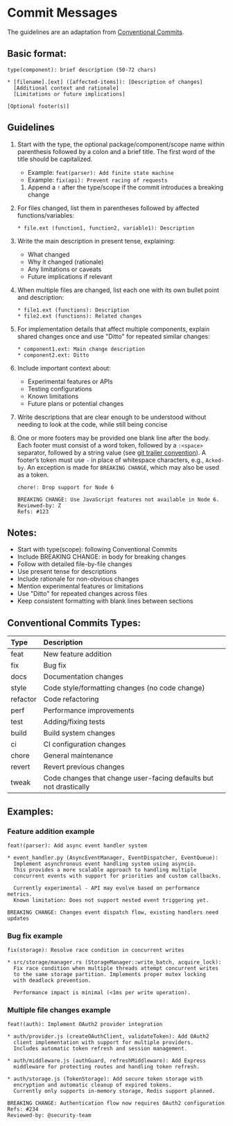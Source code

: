 # Commit Messages

The guidelines are an adaptation from [Conventional Commits](https://www.conventionalcommits.org).

## Basic format:
```
type(component): brief description (50-72 chars)

* [filename].[ext] ([affected-items]): [Description of changes]
  [Additional context and rationale]
  [Limitations or future implications]
  
[Optional footer(s)]
```

## Guidelines

1. Start with the type, the optional package/component/scope name within
   parenthesis followed by a colon and a brief title. The first word of the
   title should be capitalized.
   - Example: `feat(parser): Add finite state machine`
   - Example: `fix(api): Prevent racing of requests`
   
   1. Append a `!` after the type/scope if the commit introduces a breaking
      change
   
2. For files changed, list them in parentheses followed by affected
   functions/variables:

   ```
   * file.ext (function1, function2, variable1): Description
   ```

3. Write the main description in present tense, explaining:
   - What changed
   - Why it changed (rationale)
   - Any limitations or caveats
   - Future implications if relevant

4. When multiple files are changed, list each one with its own bullet point and
   description:

   ```
   * file1.ext (functions): Description
   * file2.ext (functions): Related changes
   ```

5. For implementation details that affect multiple components, explain shared
   changes once and use "Ditto" for repeated similar changes:

   ```
   * component1.ext: Main change description
   * component2.ext: Ditto
   ```

6. Include important context about:
   - Experimental features or APIs
   - Testing configurations
   - Known limitations
   - Future plans or potential changes

7. Write descriptions that are clear enough to be understood without needing to
   look at the code, while still being concise

8. One or more footers may be provided one blank line after the body. Each
   footer must consist of a word token, followed by a `:<space>` separator,
   followed by a string value (see [git trailer
   convention](https://git-scm.com/docs/git-interpret-trailers)). A footer’s
   token must use `-` in place of whitespace characters, e.g., `Acked-by`. An
   exception is made for `BREAKING CHANGE`, which may also be used as a token.
   
   ```
   chore!: Drop support for Node 6

   BREAKING CHANGE: Use JavaScript features not available in Node 6.
   Reviewed-by: Z
   Refs: #123
   ```

## Notes:

- Start with type(scope): following Conventional Commits
- Include BREAKING CHANGE: in body for breaking changes
- Follow with detailed file-by-file changes
- Use present tense for descriptions
- Include rationale for non-obvious changes
- Mention experimental features or limitations
- Use "Ditto" for repeated changes across files
- Keep consistent formatting with blank lines between sections

## Conventional Commits Types:

| Type     | Description                                                       |
|:---------|:------------------------------------------------------------------|
| feat     | New feature addition                                              |
| fix      | Bug fix                                                           |
| docs     | Documentation changes                                             |
| style    | Code style/formatting changes (no code change)                    |
| refactor | Code refactoring                                                  |
| perf     | Performance improvements                                          |
| test     | Adding/fixing tests                                               |
| build    | Build system changes                                              |
| ci       | CI configuration changes                                          |
| chore    | General maintenance                                               |
| revert   | Revert previous changes                                           |
| tweak    | Code changes that change user-facing defaults but not drastically |

## Examples:

### Feature addition example

```
feat!(parser): Add async event handler system

* event_handler.py (AsyncEventManager, EventDispatcher, EventQueue): 
  Implement asynchronous event handling system using asyncio.
  This provides a more scalable approach to handling multiple
  concurrent events with support for priorities and custom callbacks.
  
  Currently experimental - API may evolve based on performance metrics.
  Known limitation: Does not support nested event triggering yet.

BREAKING CHANGE: Changes event dispatch flow, existing handlers need updates
```

### Bug fix example

```
fix(storage): Resolve race condition in concurrent writes

* src/storage/manager.rs (StorageManager::write_batch, acquire_lock): 
  Fix race condition when multiple threads attempt concurrent writes
  to the same storage partition. Implements proper mutex locking
  with deadlock prevention.
  
  Performance impact is minimal (<1ms per write operation).
```

### Multiple file changes example

```
feat!(auth): Implement OAuth2 provider integration

* auth/provider.js (createOAuthClient, validateToken): Add OAuth2
  client implementation with support for multiple providers.
  Includes automatic token refresh and session management.

* auth/middleware.js (authGuard, refreshMiddleware): Add Express
  middleware for protecting routes and handling token refresh.
  
* auth/storage.js (TokenStorage): Add secure token storage with
  encryption and automatic cleanup of expired tokens.
  Currently only supports in-memory storage, Redis support planned.

BREAKING CHANGE: Authentication flow now requires OAuth2 configuration
Refs: #234
Reviewed-by: @security-team
```

